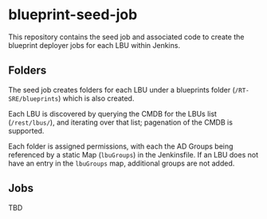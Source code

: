 # blueprint-seed-job

This repository contains the seed job and associated code to create the blueprint deployer jobs for each LBU within Jenkins.

## Folders

The seed job creates folders for each LBU under a blueprints folder (`/RT-SRE/blueprints`) which is also created.

Each LBU is discovered by querying the CMDB for the LBUs list (`/rest/lbus/`), and iterating over that list; pagenation of the CMDB is supported.

Each folder is assigned permissions, with each the AD Groups being referenced by a static Map (`lbuGroups`) in the Jenkinsfile. If an LBU does not have an entry in the `lbuGroups` map, additional groups are not added.

## Jobs

TBD
